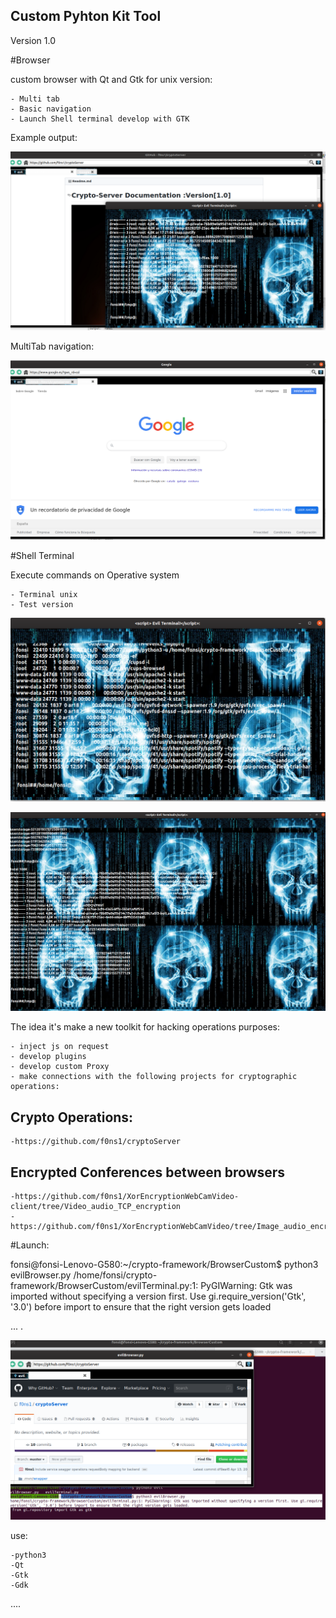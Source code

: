 ## Custom Pyhton Kit Tool 

Version 1.0

#Browser 

custom browser with Qt and Gtk for unix version:

	- Multi tab
	- Basic navigation
	- Launch Shell terminal develop with GTK

Example output:

![evil-browser](images/evilBrowser.png)

MultiTab navigation:

![evil-browser1](images/evilBrowser_1.png)

#Shell Terminal

Execute commands on Operative system

	- Terminal unix 
	- Test version

![evil-terminal](images/evilTerminal.png)

![evil-terminal](images/terminal_1.png)

The idea it's make a new toolkit for hacking operations purposes:

	- inject js on request
	- develop plugins
	- develop custom Proxy
	- make connections with the following projects for cryptographic operations:


## Crypto Operations: 

	-https://github.com/f0ns1/cryptoServer

## Encrypted Conferences between browsers
	
	-https://github.com/f0ns1/XorEncryptionWebCamVideo-client/tree/Video_audio_TCP_encryption
	-https://github.com/f0ns1/XorEncryptionWebCamVideo/tree/Image_audio_encryption_TCP_IP



#Launch:

fonsi@fonsi-Lenovo-G580:~/crypto-framework/BrowserCustom$ python3 evilBrowser.py 
/home/fonsi/crypto-framework/BrowserCustom/evilTerminal.py:1: PyGIWarning: Gtk was imported without specifying a version first. Use gi.require_version('Gtk', '3.0') before import to ensure that the right version gets loaded

...
.

![evil-terminal](images/launch.png)

use:

	-python3
	-Qt
	-Gtk
	-Gdk
....
